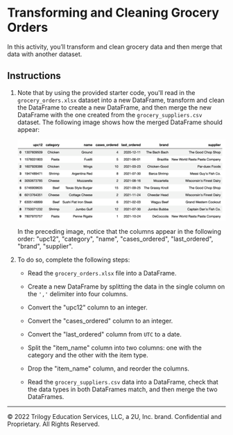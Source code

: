 # Transforming and Cleaning Grocery Orders

In this activity, you’ll transform and clean grocery data and then merge that data with another dataset.

## Instructions

1. Note that by using the provided starter code, you'll read in the `grocery_orders.xlsx` dataset into a new DataFrame, transform and clean the DataFrame to create a new DataFrame, and then merge the new DataFrame with the one created from the `grocery_suppliers.csv` dataset. The following image shows how the merged DataFrame should appear:

    ![A screenshot depicts the final grocery orders DataFrame.](Unsolved/Resources/A5-grocery_database.png)

    In the preceding image, notice that the columns appear in the following order: "upc12", "category", "name", "cases_ordered", "last_ordered", "brand", "supplier".

2. To do so, complete the following steps:

    * Read the `grocery_orders.xlsx` file into a DataFrame.

    * Create a new DataFrame by splitting the data in the single column on the `','` delimiter into four columns.

    * Convert the "upc12" column to an integer.

    * Convert the "cases_ordered" column to an integer.

    * Convert the "last_ordered" column from `UTC` to a date.

    * Split the "item_name" column into two columns: one with the category and the other with the item type.

    * Drop the "item_name" column, and reorder the columns.

    * Read the `grocery_suppliers.csv` data into a DataFrame, check that the data types in both DataFrames match, and then merge the two DataFrames.

---

© 2022 Trilogy Education Services, LLC, a 2U, Inc. brand.  Confidential and Proprietary.  All Rights Reserved.
